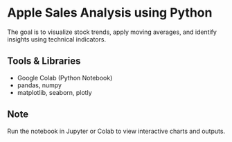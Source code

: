 # Apple Sales Analysis  using Python
The goal is to visualize stock trends, apply moving averages, and identify insights using technical indicators.

## Tools & Libraries
- Google Colab (Python Notebook)
- pandas, numpy  
- matplotlib, seaborn, plotly

## Note
Run the notebook in Jupyter or Colab to view interactive charts and outputs.
